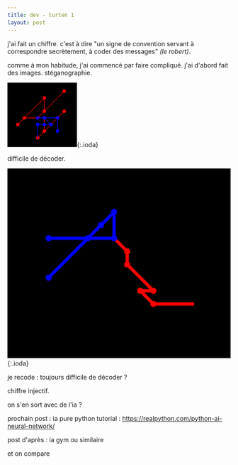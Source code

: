 ```yaml
---
title: dev - turten 1
layout: post
---
```


j'ai fait un chiffre.
c'est à dire "un signe de convention servant à correspondre secrètement, à coder des messages" *(le robert)*.

comme à mon habitude, j'ai commencé par faire compliqué.
j'ai d'abord fait des images.
stéganographie.

![turten.png](/img/turten/turten.png){:.ioda}

difficile de décoder.

![turten2.png](/img/turten/turten2.png){:.ioda}

je recode : toujours difficile de décoder ?

chiffre injectif.

on s'en sort avec de l'ia ?

prochain post : ia pure python
tutorial : https://realpython.com/python-ai-neural-network/

post d'après : ia gym ou similaire

et on compare
